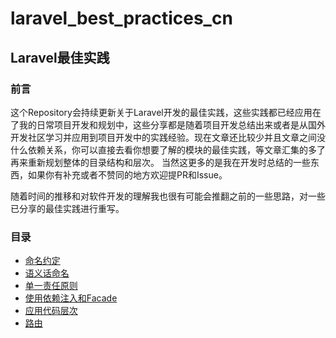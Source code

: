 # laravel_best_practices_cn

## Laravel最佳实践

### 前言
这个Repository会持续更新关于Laravel开发的最佳实践，这些实践都已经应用在了我的日常项目开发和规划中，这些分享都是随着项目开发总结出来或者是从国外开发社区学习并应用到项目开发中的实践经验。现在文章还比较少并且文章之间没什么依赖关系，你可以直接去看你想要了解的模块的最佳实践，等文章汇集的多了再来重新规划整体的目录结构和层次。 当然这更多的是我在开发时总结的一些东西，如果你有补充或者不赞同的地方欢迎提PR和Issue。 

随着时间的推移和对软件开发的理解我也很有可能会推翻之前的一些思路，对一些已分享的最佳实践进行重写。

### 目录

- [命名约定](https://github.com/kevinyan815/laravel_best_practices_cn/blob/master/src/CodeConvention/NamingConvention.md)
- [语义话命名](https://github.com/kevinyan815/laravel_best_practices_cn/blob/master/src/CodeConvention/Semantics.md)
- [单一责任原则](https://github.com/kevinyan815/laravel_best_practices_cn/blob/master/src/CodeConvention/SingleResponsibility.md)
- [使用依赖注入和Facade](https://github.com/kevinyan815/laravel_best_practices_cn/blob/master/src/CodeConvention/IOCandFacade.md)
- [应用代码层次](https://github.com/kevinyan815/laravel_best_practices_cn/blob/master/src/CodeConvention/CodeLayer.md)
- [路由](https://github.com/kevinyan815/laravel_best_practices_cn/blob/master/src/CodeConvention/Route.md)
